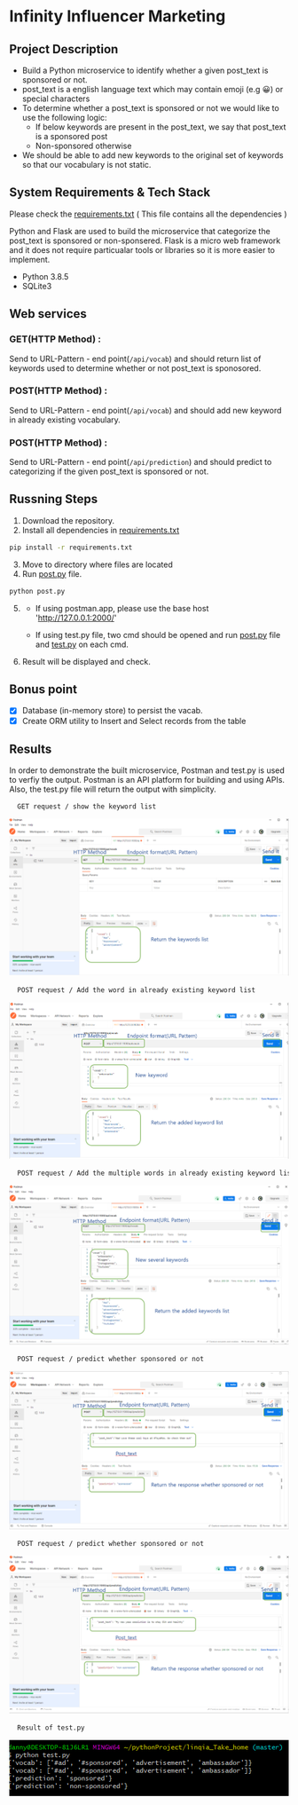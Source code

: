 # Infinity Influencer Marketing

## Project Description


* Build a Python microservice to identify whether a given post_text is sponsored or not.
* post_text is a english language text which may contain emoji (e.g 😀) or special
  characters
* To determine whether a post_text is sponsored or not we would like to use the following
  logic:
  * If below keywords are present in the post_text, we say that post_text is a
    sponsored post
  * Non-sponsored otherwise
* We should be able to add new keywords to the original set of keywords so that our vocabulary is not static.

## System Requirements & Tech Stack

Please check the [requirements.txt](https://github.com/ybchojo/lin_take_home/blob/main/requirements.txt) ( This file contains all the dependencies )

Python and Flask are used to build the microservice that categorize the post_text is sponsored or non-sponsered. Flask is a micro web framework and it does not require particualar tools or libraries so it is more easier to implement. 

* Python 3.8.5
* SQLite3

## Web services

### GET(HTTP Method) : 
Send to URL-Pattern - end point(`/api/vocab`) and should return list of keywords used to determine whether or not post_text is sponosored.
### POST(HTTP Method) : 
Send to URL-Pattern - end point(`/api/vocab`) and should add new keyword in already existing vocabulary.
### POST(HTTP Method) : 
Send to URL-Pattern - end point(`/api/prediction`) and should predict to categorizing if the given post_text is sponsored or not.

## Russning Steps

1. Download the repository.
2. Install all dependencies in [requirements.txt](https://github.com/ybchojo/lin_take_home/blob/main/requirements.txt)
  ```bash
  pip install -r requirements.txt
  ```
3. Move to directory where files are located
4. Run [post.py](https://github.com/ybchojo/lin_take_home/blob/main/post.py) file.
  ```bash
  python post.py
  ```
5. * If using postman.app, please use the base host 'http://127.0.0.1:2000/'
 
   * If using test.py file, two cmd should be opened and run [post.py](https://github.com/ybchojo/lin_take_home/blob/main/post.py) file and [test.py](https://github.com/ybchojo/lin_take_home/blob/main/test.py) on each cmd.

  
6. Result will be displayed and check.

## Bonus point

- [x] Database (in-memory store) to persist the vacab. 
- [x] Create ORM utility to Insert and Select records from the table

## Results

In order to demonstrate the built microservice, Postman and test.py is used to verfiy the output. Postman is an API platform for building and using APIs.
Also, the test.py file will return the output with simplicity.

```bash
  GET request / show the keyword list
 ```
![GET vocab](https://github.com/ybchojo/lin_take_home/blob/main/output_img/1.PNG)
```bash
  POST request / Add the word in already existing keyword list
 ```
![POST vocab](https://github.com/ybchojo/lin_take_home/blob/main/output_img/2.PNG)

```bash
  POST request / Add the multiple words in already existing keyword list
 ```
![POST vocab2](https://github.com/ybchojo/lin_take_home/blob/main/output_img/3.PNG)

```bash
  POST request / predict whether sponsored or not
 ```
![POST prediction1](https://github.com/ybchojo/lin_take_home/blob/main/output_img/4.PNG)

```bash
  POST request / predict whether sponsored or not
 ```
![POST prediction2](https://github.com/ybchojo/lin_take_home/blob/main/output_img/5.PNG)

```bash
  Result of test.py
 ```
![POST prediction2](https://github.com/ybchojo/lin_take_home/blob/main/output_img/test.PNG)

